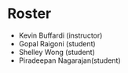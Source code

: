 # Roster

* Kevin Buffardi (instructor)
* Gopal Raigoni (student)
* Shelley Wong (student)
* Piradeepan Nagarajan(student)
